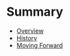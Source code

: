 # Summary

- [Overview](./overview.md)
- [History](./history.md)
- [Moving Forward](./moving-forward.md)
